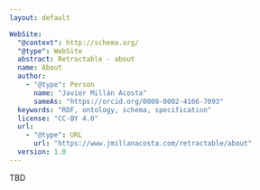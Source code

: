 ```yaml
---
layout: default

WebSite:
  "@context": http://schema.org/
  "@type": WebSite
  abstract: Retractable - about
  name: About
  author:
    - "@type": Person
      name: "Javier Millán Acosta"
      sameAs: "https://orcid.org/0000-0002-4166-7093"
  keywords: "RDF, ontology, schema, specification"
  license: "CC-BY 4.0"
  url:
    - "@type": URL
      url: "https://www.jmillanacosta.com/retractable/about"
  version: 1.0
---
```


TBD